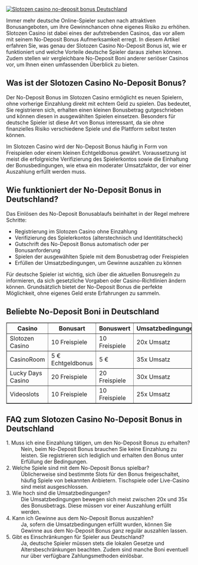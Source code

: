 [![Slotozen casino no-deposit bonus Deutschland](https://123-caf.pages.dev/gitsignup.png)](https://vrmoo.ru/Bt82HjjY)

<p>Immer mehr deutsche Online-Spieler suchen nach attraktiven Bonusangeboten, um ihre Gewinnchancen ohne eigenes Risiko zu erhöhen. Slotozen Casino ist dabei eines der aufstrebenden Casinos, das vor allem mit seinem No-Deposit Bonus Aufmerksamkeit erregt. In diesem Artikel erfahren Sie, was genau der Slotozen Casino No-Deposit Bonus ist, wie er funktioniert und welche Vorteile deutsche Spieler daraus ziehen können. Zudem stellen wir vergleichbare No-Deposit Boni anderer seriöser Casinos vor, um Ihnen einen umfassenden Überblick zu bieten.</p>  <h2>Was ist der Slotozen Casino No-Deposit Bonus?</h2> <p>Der No-Deposit Bonus im Slotozen Casino ermöglicht es neuen Spielern, ohne vorherige Einzahlung direkt mit echtem Geld zu spielen. Das bedeutet, Sie registrieren sich, erhalten einen kleinen Bonusbetrag gutgeschrieben und können diesen in ausgewählten Spielen einsetzen. Besonders für deutsche Spieler ist diese Art von Bonus interessant, da sie ohne finanzielles Risiko verschiedene Spiele und die Plattform selbst testen können.</p> <p>Im Slotozen Casino wird der No-Deposit Bonus häufig in Form von Freispielen oder einem kleinen Echtgeldbonus gewährt. Voraussetzung ist meist die erfolgreiche Verifizierung des Spielerkontos sowie die Einhaltung der Bonusbedingungen, wie etwa ein moderater Umsatzfaktor, der vor einer Auszahlung erfüllt werden muss.</p>  <h2>Wie funktioniert der No-Deposit Bonus in Deutschland?</h2> <p>Das Einlösen des No-Deposit Bonusablaufs beinhaltet in der Regel mehrere Schritte:</p> <ul> <li>Registrierung im Slotozen Casino ohne Einzahlung</li> <li>Verifizierung des Spielerkontos (alterstechnisch und Identitätscheck)</li> <li>Gutschrift des No-Deposit Bonus automatisch oder per Bonusanforderung</li> <li>Spielen der ausgewählten Spiele mit dem Bonusbetrag oder Freispielen</li> <li>Erfüllen der Umsatzbedingungen, um Gewinne auszahlen zu können</li> </ul> <p>Für deutsche Spieler ist wichtig, sich über die aktuellen Bonusregeln zu informieren, da sich gesetzliche Vorgaben oder Casino-Richtlinien ändern können. Grundsätzlich bietet der No-Deposit Bonus die perfekte Möglichkeit, ohne eigenes Geld erste Erfahrungen zu sammeln.</p>  <h2>Beliebte No-Deposit Boni in Deutschland</h2> <table border="1" cellpadding="5" cellspacing="0"> <thead> <tr> <th>Casino</th> <th>Bonusart</th> <th>Bonuswert</th> <th>Umsatzbedingungen</th> <th>Verfügbarkeit</th> </tr> </thead> <tbody> <tr> <td>Slotozen Casino</td> <td>10 Freispiele</td> <td>10 Freispiele</td> <td>20x Umsatz</td> <td>Für Neukunden</td> </tr> <tr> <td>CasinoRoom</td> <td>5 € Echtgeldbonus</td> <td>5 €</td> <td>35x Umsatz</td> <td>Neukunden, nur 18+</td> </tr> <tr> <td>Lucky Days Casino</td> <td>20 Freispiele</td> <td>20 Freispiele</td> <td>30x Umsatz</td> <td>Für neue Spieler</td> </tr> <tr> <td>Videoslots</td> <td>10 Freispiele</td> <td>10 Freispiele</td> <td>25x Umsatz</td> <td>Neukunden in Deutschland</td> </tr> </tbody> </table>  <h2>FAQ zum Slotozen Casino No-Deposit Bonus in Deutschland</h2> <dl> <dt>1. Muss ich eine Einzahlung tätigen, um den No-Deposit Bonus zu erhalten?</dt> <dd>Nein, beim No-Deposit Bonus brauchen Sie keine Einzahlung zu leisten. Sie registrieren sich lediglich und erhalten den Bonus unter Erfüllung der Bedingungen.</dd>  <dt>2. Welche Spiele sind mit dem No-Deposit Bonus spielbar?</dt> <dd>Üblicherweise sind bestimmte Slots für den Bonus freigeschaltet, häufig Spiele von bekannten Anbietern. Tischspiele oder Live-Casino sind meist ausgeschlossen.</dd>  <dt>3. Wie hoch sind die Umsatzbedingungen?</dt> <dd>Die Umsatzbedingungen bewegen sich meist zwischen 20x und 35x des Bonusbetrags. Diese müssen vor einer Auszahlung erfüllt werden.</dd>  <dt>4. Kann ich Gewinne aus dem No-Deposit Bonus auszahlen?</dt> <dd>Ja, sofern die Umsatzbedingungen erfüllt wurden, können Sie Gewinne aus dem No-Deposit Bonus ganz regulär auszahlen lassen.</dd>  <dt>5. Gibt es Einschränkungen für Spieler aus Deutschland?</dt> <dd>Ja, deutsche Spieler müssen stets die lokalen Gesetze und Altersbeschränkungen beachten. Zudem sind manche Boni eventuell nur über verfügbare Zahlungsmethoden einlösbar.</dd> </dl>